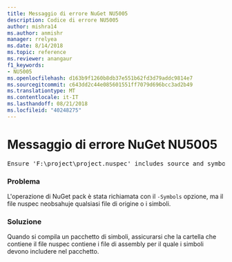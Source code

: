 ```yaml
---
title: Messaggio di errore NuGet NU5005
description: Codice di errore NU5005
author: mishra14
ms.author: anmishr
manager: rrelyea
ms.date: 8/14/2018
ms.topic: reference
ms.reviewer: anangaur
f1_keywords:
- NU5005
ms.openlocfilehash: d163b9f1260b8db37e551b62fd3d79addc9814e7
ms.sourcegitcommit: c643dd2c44e085601551ff7079d696bcc3ad2b49
ms.translationtype: MT
ms.contentlocale: it-IT
ms.lasthandoff: 08/21/2018
ms.locfileid: "40248275"
---
```

# <a name="nuget-error-nu5005"></a>Messaggio di errore NuGet NU5005
<pre>Ensure 'F:\project\project.nuspec' includes source and symbol files. For help on building symbols package, visit http://docs.nuget.org/.</pre>

### <a name="issue"></a>Problema

L'operazione di NuGet pack è stata richiamata con il `-Symbols` opzione, ma il file nuspec neobsahuje qualsiasi file di origine o i simboli.


### <a name="solution"></a>Soluzione

Quando si compila un pacchetto di simboli, assicurarsi che la cartella che contiene il file nuspec contiene i file di assembly per il quale i simboli devono includere nel pacchetto.

